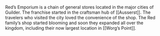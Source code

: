 Red’s Emporium is a chain of general stores located in the major cities of Guilder. The franchise started in the craftsman hub of [[Ausserst]]. The travelers who visited the city loved the convenience of the shop. The Red family’s shop started blooming and soon they expanded all over the kingdom, including their now largest location in [[Worg’s Point]].